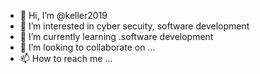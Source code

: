 - 👋 Hi, I’m @keller2019
- 👀 I’m interested in cyber secuity, software development
- 🌱 I’m currently learning .software development
- 💞️ I’m looking to collaborate on ...
- 📫 How to reach me ...

<!---
keller2019/keller2019 is a ✨ special ✨ repository because its `README.md` (this file) appears on your GitHub profile.
You can click the Preview link to take a look at your changes.
--->
